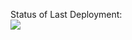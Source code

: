 Status of Last Deployment:<br>
<img src="https://github.com/gm2405/app-for-jenkins/workflows/My-GitHubActions-Basics/badge.svg?branch=main"><br>
